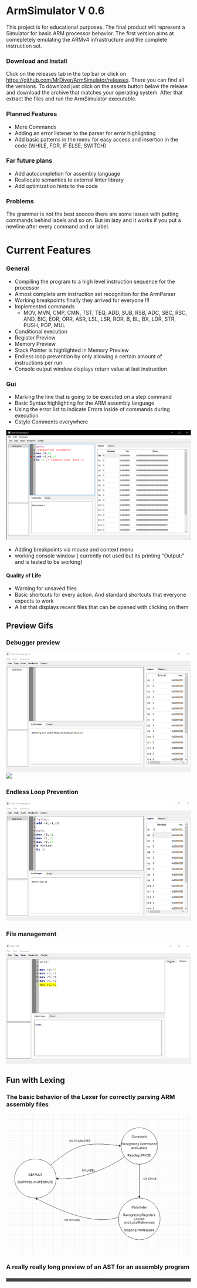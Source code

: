 # ArmSimulator V 0.6

This project is for educational purposes.
The final product will represent a Simulator for basic ARM processor behavior. The first version aims at comepletely emulating the ARMv4 infrastructure and the complete instruction set.

### Download and Install

Click on the releases tab in the top bar or click on https://github.com/MrDiver/ArmSimulator/releases. There you can find all the versions. To download just click on the assets button below the release and download the archive that matches your operating system.
After that extract the files and run the ArmSimulator executable.

### Planned Features
- More Commands
- Adding an error listener to the parser for error highlighting
- Add basic patterns in the menu for easy access and insertion in the code (WHILE, FOR, IF ELSE, SWITCH)

### Far future plans
- Add autocompletion for assembly language
- Reallocate semantics to external linter library
- Add optimization hints to the code

### Problems
The grammar is not the best sooooo there are some issues with putting commands behind labels and so on. But im lazy and it works if you put a newline after every command and or label.

# Current Features

### General
- Compiling the program to a high level instruction sequence for the processor
- Almost complete arm instruction set recognition for the ArmParser
- Working breakpoints finally they arrived for everyone !!!
- Implemented commands
  - MOV, MVN, CMP, CMN, TST, TEQ, ADD, SUB, RSB, ADC, SBC, RSC, AND, BIC, EOR, ORR, ASR, LSL, LSR, ROR, B, BL, BX, LDR, STR, PUSH, POP, MUL
- Conditional execution
- Register Preview
- Memory Preview
- Stack Pointer is highlighted in Memory Preview
- Endless loop prevention by only allowing a certain amount of instructions per run
- Console output window displays return value at last instruction

### Gui
- Marking the line that is going to be executed on a step command
- Basic Syntax highlighting for the ARM assembly language
- Using the error list to indicate Errors inside of commands during execution
- Cstyle Comments everywhere

![](Resources/gui/features.png)

- Adding breakpoints via mouse and context menu
- working console window ( currently not used but its printing "Output:" and is tested to be working)

#### Quality of Life
- Warning for unsaved files 
- Basic shortcuts for every action. And standard shortcuts that everyone expects to work
- A list that displays recent files that can be opened with clicking on them

## Preview Gifs

### Debugger preview
![](Resources/gui/testprog.gif)
![](Resources/gui/error.gif)
### Endless Loop Prevention
![](Resources/gui/infinite.gif)

### File management
![](Resources/gui/folder.gif)

## Fun with Lexing
### The basic behavior of the Lexer for correctly parsing ARM assembly files
![](Resources/Lexer/behaviorAutomaton.png)

### A really really long preview of an AST for an assembly program
![](ASTImages/parseTree2.png)
